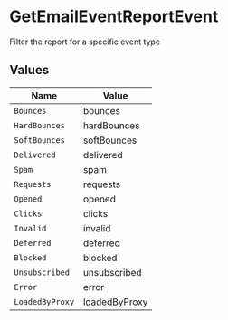 # GetEmailEventReportEvent

Filter the report for a specific event type


## Values

| Name            | Value           |
| --------------- | --------------- |
| `Bounces`       | bounces         |
| `HardBounces`   | hardBounces     |
| `SoftBounces`   | softBounces     |
| `Delivered`     | delivered       |
| `Spam`          | spam            |
| `Requests`      | requests        |
| `Opened`        | opened          |
| `Clicks`        | clicks          |
| `Invalid`       | invalid         |
| `Deferred`      | deferred        |
| `Blocked`       | blocked         |
| `Unsubscribed`  | unsubscribed    |
| `Error`         | error           |
| `LoadedByProxy` | loadedByProxy   |